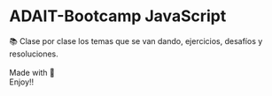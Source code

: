# ADAIT-Bootcamp JavaScript
:books: Clase por clase los temas que se van dando, ejercicios, desafíos y resoluciones.
<br /><br />
Made with :green_heart: 
<br />
Enjoy!!
